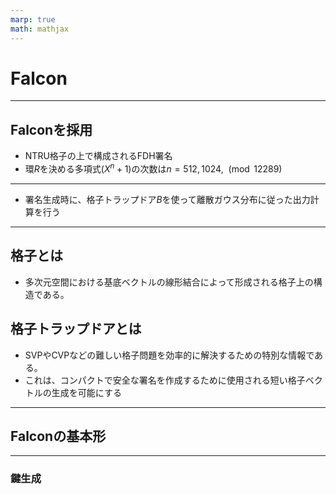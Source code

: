 ```yaml
---
marp: true
math: mathjax
---
```

# Falcon

---
## Falconを採用

- NTRU格子の上で構成されるFDH署名
- 環$R$を決める多項式($X^n + 1$)の次数は$n = 512, 1024$, $\pmod{12289}$
---

- 署名生成時に、格子トラップドア$B$を使って離散ガウス分布に従った出力計算を行う

---
## 格子とは
- 多次元空間における基底ベクトルの線形結合によって形成される格子上の構造である。

## 格子トラップドアとは
- SVPやCVPなどの難しい格子問題を効率的に解決するための特別な情報である。
- これは、コンパクトで安全な署名を作成するために使用される短い格子ベクトルの生成を可能にする

---
## Falconの基本形
---
### 鍵生成
